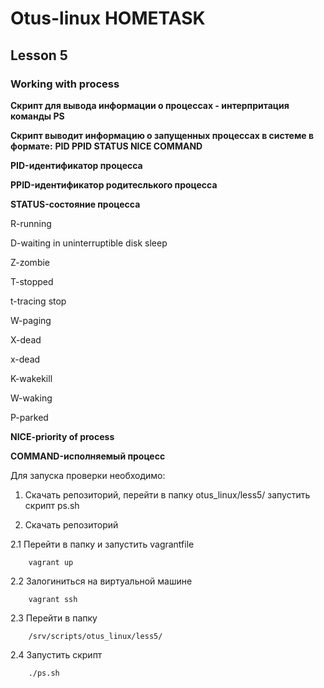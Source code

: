 # Otus-linux HOMETASK
## Lesson 5
### Working with process
__Скрипт для вывода информации о процессах - интерпритация команды PS__

__Скрипт выводит информацию о запущенных процессах в системе в формате:__
__PID	PPID	STATUS	NICE	COMMAND__

__PID-идентификатор процесса__

__PPID-идентификатор родитеслького процесса__

__STATUS-состояние процесса__

R-running

D-waiting in uninterruptible disk sleep

Z-zombie

T-stopped

t-tracing stop

W-paging

X-dead

x-dead

K-wakekill

W-waking

P-parked

__NICE-priority of process__

__COMMAND-исполняемый процесс__

Для запуска проверки необходимо:

1. Скачать репозиторий, перейти в папку otus_linux/less5/
 запустить скрипт ps.sh

2. Скачать репозиторий

2.1 Перейти в папку и запустить vagrantfile
```
    vagrant up
```
2.2 Залогиниться на виртуальной машине 
```
    vagrant ssh
```
2.3 Перейти в папку 
```
    /srv/scripts/otus_linux/less5/
```
2.4 Запустить скрипт
```
    ./ps.sh
```
